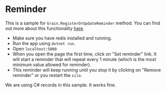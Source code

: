 # Reminder

This is a sample for `Grain.RegisterOrUpdateReminder` method. You can find out more about this functionality [here](https://dotnet.github.io/orleans/1.5/Documentation/Core-Features/Timers-and-Reminders.html).

- Make sure you have redis installed and running.
- Run the app using `dotnet run`.
- Open `localhost:5000`
- When you open the page the first time, click on "Set reminder" link. It will start a reminder that will repeat every 1 minute (which is the most minimum value allowed for reminder).
- This reminder will keep running until you stop it by clicking on "Remove reminder" or you restart the `silo`.

We are using C# records in this sample. It works fine.
